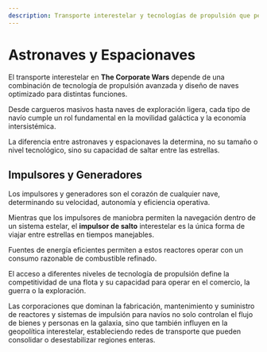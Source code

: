 ```yaml
---
description: Transporte interestelar y tecnologías de propulsión que permiten la movilidad galáctica.
---
```


# Astronaves y Espacionaves

El transporte interestelar en **The Corporate Wars** depende de una combinación de tecnología de propulsión avanzada y diseño de naves optimizado para distintas funciones.

Desde cargueros masivos hasta naves de exploración ligera, cada tipo de navío cumple un rol fundamental en la movilidad galáctica y la economía intersistémica.

La diferencia entre astronaves y espacionaves la determina, no su tamaño o nivel tecnológico, sino su capacidad de saltar entre las estrellas.

## Impulsores y Generadores

Los impulsores y generadores son el corazón de cualquier nave, determinando su velocidad, autonomía y eficiencia operativa.

Mientras que los impulsores de maniobra permiten la navegación dentro de un sistema estelar, el **impulsor de salto** interestelar es la única forma de viajar entre estrellas en tiempos manejables.

Fuentes de energía eficientes permiten a estos reactores operar con un consumo razonable de combustible refinado.

El acceso a diferentes niveles de tecnología de propulsión define la competitividad de una flota y su capacidad para operar en el comercio, la guerra o la exploración.

Las corporaciones que dominan la fabricación, mantenimiento y suministro de reactores y sistemas de impulsión para navíos no solo controlan el flujo de bienes y personas en la galaxia, sino que también influyen en la geopolítica interestelar, estableciendo redes de transporte que pueden consolidar o desestabilizar regiones enteras.